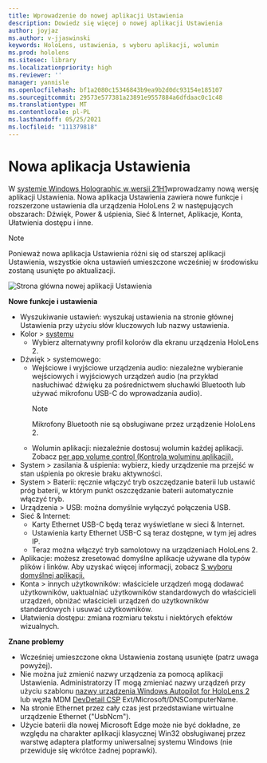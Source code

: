 ```yaml
---
title: Wprowadzenie do nowej aplikacji Ustawienia
description: Dowiedz się więcej o nowej aplikacji Ustawienia
author: joyjaz
ms.author: v-jjaswinski
keywords: HoloLens, ustawienia, s wyboru aplikacji, wolumin
ms.prod: hololens
ms.sitesec: library
ms.localizationpriority: high
ms.reviewer: ''
manager: yannisle
ms.openlocfilehash: bf1a2080c15346843b9ea9b2d0dc93154e185107
ms.sourcegitcommit: 29573e577381a23891e9557884a6dfdaac0c1c48
ms.translationtype: MT
ms.contentlocale: pl-PL
ms.lasthandoff: 05/25/2021
ms.locfileid: "111379818"
---
```

# <a name="new-settings-app"></a>Nowa aplikacja Ustawienia

W [systemie Windows Holographic w wersji 21H1](hololens-release-notes.md#windows-holographic-version-21h1)wprowadzamy nową wersję aplikacji Ustawienia. Nowa aplikacja Ustawienia zawiera nowe funkcje i rozszerzone ustawienia dla urządzenia HoloLens 2 w następujących obszarach: Dźwięk, Power & uśpienia, Sieć & Internet, Aplikacje, Konta, Ułatwienia dostępu i inne.

> [!NOTE]
> Ponieważ nowa aplikacja Ustawienia różni się od starszej aplikacji Ustawienia, wszystkie okna ustawień umieszczone wcześniej w środowisku zostaną usunięte po aktualizacji.

![Strona główna nowej aplikacji Ustawienia](images/new-settings-app.png)

**Nowe funkcje i ustawienia**
- Wyszukiwanie ustawień: wyszukaj ustawienia na stronie głównej Ustawienia przy użyciu słów kluczowych lub nazwy ustawienia.
- Kolor > [systemu](hololens2-display.md#how-to-use-display-color-calibration)
    - Wybierz alternatywny profil kolorów dla ekranu urządzenia HoloLens 2.
- Dźwięk > systemowego:
  - Wejściowe i wyjściowe urządzenia audio: niezależne wybieranie wejściowych i wyjściowych urządzeń audio (na przykład nasłuchiwać dźwięku za pośrednictwem słuchawki Bluetooth lub używać mikrofonu USB-C do wprowadzania audio).
    > [!NOTE]
    > Mikrofony Bluetooth nie są obsługiwane przez urządzenie HoloLens 2.
  - Wolumin aplikacji: niezależnie dostosuj wolumin każdej aplikacji. Zobacz [per app volume control (Kontrola woluminu aplikacji).](holographic-home.md#per-app-volume-control)
- System > zasilania & uśpienia: wybierz, kiedy urządzenie ma przejść w stan uśpienia po okresie braku aktywności.
- System > Baterii: ręcznie włączyć tryb oszczędzanie baterii lub ustawić próg baterii, w którym punkt oszczędzanie baterii automatycznie włączyć tryb.
- Urządzenia > USB: można domyślnie wyłączyć połączenia USB.
- Sieć & Internet:
  - Karty Ethernet USB-C będą teraz wyświetlane w sieci & Internet.
  - Ustawienia karty Ethernet USB-C są teraz dostępne, w tym jej adres IP.
  - Teraz można włączyć tryb samolotowy na urządzeniach HoloLens 2.
- Aplikacje: możesz zresetować domyślne aplikacje używane dla typów plików i linków. Aby uzyskać więcej informacji, zobacz [S wyboru domyślnej aplikacji.](holographic-home.md#default-app-picker)
- Konta > innych użytkowników: właściciele urządzeń mogą dodawać użytkowników, uaktualniać użytkowników standardowych do właścicieli urządzeń, obniżać właścicieli urządzeń do użytkowników standardowych i usuwać użytkowników.
- Ułatwienia dostępu: zmiana rozmiaru tekstu i niektórych efektów wizualnych.

**Znane problemy**
- Wcześniej umieszczone okna Ustawienia zostaną usunięte (patrz uwaga powyżej).
- Nie można już zmienić nazwy urządzenia za pomocą aplikacji Ustawienia. Administratorzy IT mogą zmieniać nazwy urządzeń przy użyciu szablonu [nazwy urządzenia Windows Autopilot for HoloLens 2](https://docs.microsoft.com/hololens/hololens2-autopilot) lub węzła MDM [DevDetail CSP](https://docs.microsoft.com/windows/client-management/mdm/devdetail-csp) Ext/Microsoft/DNSComputerName.
- Na stronie Ethernet przez cały czas jest przedstawiane wirtualne urządzenie Ethernet ("UsbNcm").
- Użycie baterii dla nowej Microsoft Edge może nie być dokładne, ze względu na charakter aplikacji klasycznej Win32 obsługiwanej przez warstwę adaptera platformy uniwersalnej systemu Windows (nie przewiduje się wkrótce żadnej poprawki).

